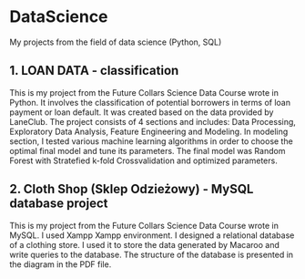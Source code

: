 # DataScience
My projects from the field of data science (Python, SQL)

## 1. LOAN DATA - classification
This is my project from the Future Collars Science Data Course wrote in Python. It involves the classification of potential borrowers in terms of loan payment 
or loan default. It was created based on the data provided by LaneClub. The project consists of 4 sections and includes: Data Processing, Exploratory Data Analysis, 
Feature Engineering and Modeling. In modeling section, I tested various machine learning algorithms in order to choose the optimal final model and tune 
its parameters. The final model was Random Forest with Stratefied k-fold Crossvalidation and optimized parameters.

## 2. Cloth Shop (Sklep Odzieżowy) - MySQL database project
This is my project from the Future Collars Science Data Course wrote in MySQL. I used Xampp Xampp environment. 
I designed a relational database of a clothing store. I used it to store the data generated by Macaroo and write queries to the database. The structure of the database is presented in the diagram in the PDF file.
